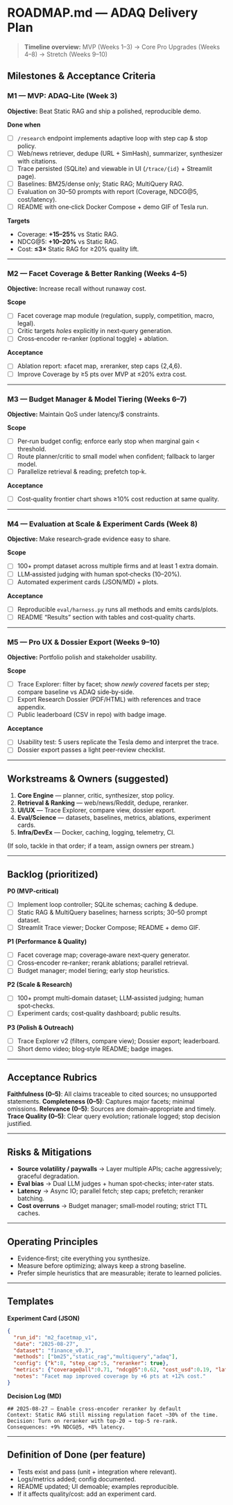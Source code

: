 # ROADMAP.md — ADAQ Delivery Plan

> **Timeline overview:** MVP (Weeks 1–3) → Core Pro Upgrades (Weeks 4–8) → Stretch (Weeks 9–10)

## Milestones & Acceptance Criteria

### M1 — MVP: ADAQ‑Lite (Week 3)

**Objective:** Beat Static RAG and ship a polished, reproducible demo.

**Done when**

* [ ] `/research` endpoint implements adaptive loop with step cap & stop policy.
* [ ] Web/news retriever, dedupe (URL + SimHash), summarizer, synthesizer with citations.
* [ ] Trace persisted (SQLite) and viewable in UI (`/trace/{id}` + Streamlit page).
* [ ] Baselines: BM25/dense only; Static RAG; MultiQuery RAG.
* [ ] Evaluation on 30–50 prompts with report (Coverage, NDCG\@5, cost/latency).
* [ ] README with one‑click Docker Compose + demo GIF of Tesla run.

**Targets**

* Coverage: **+15–25%** vs Static RAG.
* NDCG\@5: **+10–20%** vs Static RAG.
* Cost: **≤3×** Static RAG for ≥20% quality lift.

---

### M2 — Facet Coverage & Better Ranking (Weeks 4–5)

**Objective:** Increase recall without runaway cost.

**Scope**

* [ ] Facet coverage map module (regulation, supply, competition, macro, legal).
* [ ] Critic targets *holes* explicitly in next‑query generation.
* [ ] Cross‑encoder re‑ranker (optional toggle) + ablation.

**Acceptance**

* [ ] Ablation report: ±facet map, ±reranker, step caps {2,4,6}.
* [ ] Improve Coverage by ≥5 pts over MVP at ≤20% extra cost.

---

### M3 — Budget Manager & Model Tiering (Weeks 6–7)

**Objective:** Maintain QoS under latency/\$ constraints.

**Scope**

* [ ] Per‑run budget config; enforce early stop when marginal gain < threshold.
* [ ] Route planner/critic to small model when confident; fallback to larger model.
* [ ] Parallelize retrieval & reading; prefetch top‑k.

**Acceptance**

* [ ] Cost‑quality frontier chart shows ≥10% cost reduction at same quality.

---

### M4 — Evaluation at Scale & Experiment Cards (Week 8)

**Objective:** Make research‑grade evidence easy to share.

**Scope**

* [ ] 100+ prompt dataset across multiple firms and at least 1 extra domain.
* [ ] LLM‑assisted judging with human spot‑checks (10–20%).
* [ ] Automated experiment cards (JSON/MD) + plots.

**Acceptance**

* [ ] Reproducible `eval/harness.py` runs all methods and emits cards/plots.
* [ ] README “Results” section with tables and cost‑quality charts.

---

### M5 — Pro UX & Dossier Export (Weeks 9–10)

**Objective:** Portfolio polish and stakeholder usability.

**Scope**

* [ ] Trace Explorer: filter by facet; show *newly covered* facets per step; compare baseline vs ADAQ side‑by‑side.
* [ ] Export Research Dossier (PDF/HTML) with references and trace appendix.
* [ ] Public leaderboard (CSV in repo) with badge image.

**Acceptance**

* [ ] Usability test: 5 users replicate the Tesla demo and interpret the trace.
* [ ] Dossier export passes a light peer‑review checklist.

---

## Workstreams & Owners (suggested)

1. **Core Engine** — planner, critic, synthesizer, stop policy.
2. **Retrieval & Ranking** — web/news/Reddit, dedupe, reranker.
3. **UI/UX** — Trace Explorer, compare view, dossier export.
4. **Eval/Science** — datasets, baselines, metrics, ablations, experiment cards.
5. **Infra/DevEx** — Docker, caching, logging, telemetry, CI.

(If solo, tackle in that order; if a team, assign owners per stream.)

---

## Backlog (prioritized)

**P0 (MVP‑critical)**

* [ ] Implement loop controller; SQLite schemas; caching & dedupe.
* [ ] Static RAG & MultiQuery baselines; harness scripts; 30–50 prompt dataset.
* [ ] Streamlit Trace viewer; Docker Compose; README + demo GIF.

**P1 (Performance & Quality)**

* [ ] Facet coverage map; coverage‑aware next‑query generator.
* [ ] Cross‑encoder re‑ranker; rerank ablations; parallel retrieval.
* [ ] Budget manager; model tiering; early stop heuristics.

**P2 (Scale & Research)**

* [ ] 100+ prompt multi‑domain dataset; LLM‑assisted judging; human spot‑checks.
* [ ] Experiment cards; cost‑quality dashboard; public results.

**P3 (Polish & Outreach)**

* [ ] Trace Explorer v2 (filters, compare view); Dossier export; leaderboard.
* [ ] Short demo video; blog‑style README; badge images.

---

## Acceptance Rubrics

**Faithfulness (0–5)**: All claims traceable to cited sources; no unsupported statements.
**Completeness (0–5)**: Captures major facets; minimal omissions.
**Relevance (0–5)**: Sources are domain‑appropriate and timely.
**Trace Quality (0–5)**: Clear query evolution; rationale logged; stop decision justified.

---

## Risks & Mitigations

* **Source volatility / paywalls** → Layer multiple APIs; cache aggressively; graceful degradation.
* **Eval bias** → Dual LLM judges + human spot‑checks; inter‑rater stats.
* **Latency** → Async IO; parallel fetch; step caps; prefetch; reranker batching.
* **Cost overruns** → Budget manager; small‑model routing; strict TTL caches.

---

## Operating Principles

* Evidence‑first; cite everything you synthesize.
* Measure before optimizing; always keep a strong baseline.
* Prefer simple heuristics that are measurable; iterate to learned policies.

---

## Templates

**Experiment Card (JSON)**

```json
{
  "run_id": "m2_facetmap_v1",
  "date": "2025-08-27",
  "dataset": "finance_v0.3",
  "methods": ["bm25","static_rag","multiquery","adaq"],
  "config": {"k":8, "step_cap":5, "reranker": true},
  "metrics": {"coverage@all":0.71, "ndcg@5":0.62, "cost_usd":0.19, "latency_s":38.4},
  "notes": "Facet map improved coverage by +6 pts at +12% cost."
}
```

**Decision Log (MD)**

```
## 2025‑08‑27 — Enable cross‑encoder reranker by default
Context: Static RAG still missing regulation facet ~30% of the time.
Decision: Turn on reranker with top‑20 → top‑5 re‑rank.
Consequences: +9% NDCG@5, +8% latency.
```

---

## Definition of Done (per feature)

* Tests exist and pass (unit + integration where relevant).
* Logs/metrics added; config documented.
* README updated; UI demoable; examples reproducible.
* If it affects quality/cost: add an experiment card.

